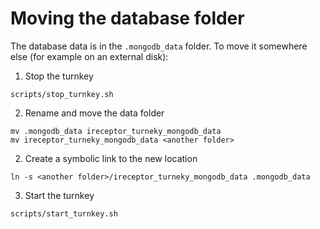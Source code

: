 # Moving the database folder
The database data is in the `.mongodb_data` folder. To move it somewhere else (for example on an external disk):

1. Stop the turnkey
```
scripts/stop_turnkey.sh
```

2. Rename and move the data folder
```
mv .mongodb_data ireceptor_turneky_mongodb_data
mv ireceptor_turneky_mongodb_data <another folder>
```

2. Create a symbolic link to the new location
```
ln -s <another folder>/ireceptor_turneky_mongodb_data .mongodb_data
```

3. Start the turnkey
```
scripts/start_turnkey.sh
```
